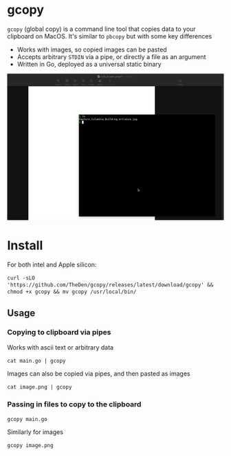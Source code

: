 # gcopy


`gcopy` (global copy) is a command line tool that copies data to your clipboard on MacOS. It's similar to `pbcopy` but with some key differences

* Works with images, so copied images can be pasted
* Accepts arbitrary `STDIN` via a pipe, or directly a file as an argument
* Written in Go, deployed as a universal static binary


![gcopy](./gcopy.gif)


# Install

For both intel and Apple silicon:

```shell
curl -sLO 'https://github.com/TheDen/gcopy/releases/latest/download/gcopy' && chmod +x gcopy && mv gcopy /usr/local/bin/
```

## Usage

### Copying to clipboard via pipes

Works with ascii text or arbitrary data

```shell
cat main.go | gcopy
```

Images can also be copied via pipes, and then pasted as images


```shell
cat image.png | gcopy
```


### Passing in files to copy to the clipboard

```shell
gcopy main.go
```

Similarly for images

```shell
gcopy image.png
```